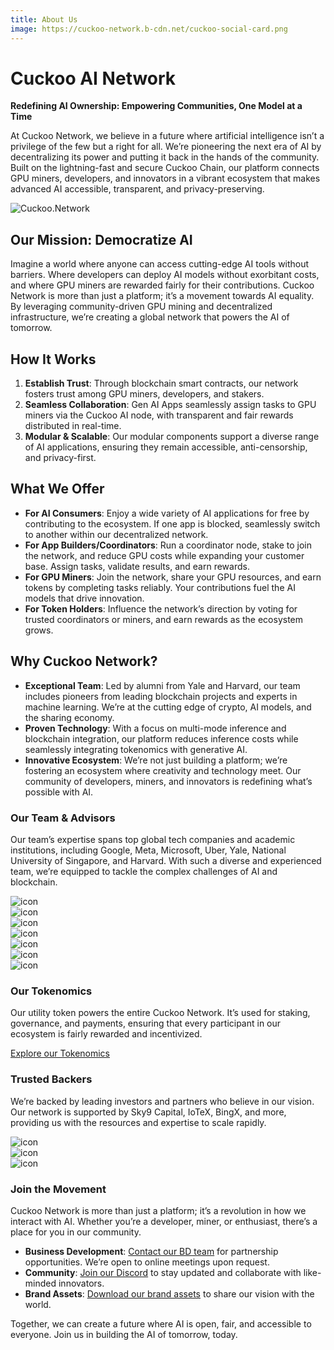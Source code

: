 ```yaml
---
title: About Us
image: https://cuckoo-network.b-cdn.net/cuckoo-social-card.png
---
```


<head>
  <meta name="twitter:site" content="@CuckooNetworkHQ"/>
  <meta name="twitter:title" content="About Us - Cuckoo AI Network"/>
  <meta name="twitter:description" content="Cuckoo AI is a Access AI apps and earn from staking and providing GPU power."/>
  <meta name="og:description" content="Cuckoo AI is a Access AI apps and earn from staking and providing GPU power."/>
  <meta
    property="og:image"
    content="https://cuckoo-network.b-cdn.net/cuckoo-social-card.png"
  />
  <meta
    name="twitter:image"
    content="https://cuckoo-network.b-cdn.net/cuckoo-social-card.png"
  />
</head>

# Cuckoo AI Network

**Redefining AI Ownership: Empowering Communities, One Model at a Time**

At Cuckoo Network, we believe in a future where artificial intelligence isn’t a privilege of the few but a right for all. We’re pioneering the next era of AI by decentralizing its power and putting it back in the hands of the community. Built on the lightning-fast and secure Cuckoo Chain, our platform connects GPU miners, developers, and innovators in a vibrant ecosystem that makes advanced AI accessible, transparent, and privacy-preserving.

![Cuckoo.Network](https://cuckoo-network.b-cdn.net/cuckoo-social-card.png "Cuckoo.Network")

## Our Mission: Democratize AI

Imagine a world where anyone can access cutting-edge AI tools without barriers. Where developers can deploy AI models without exorbitant costs, and where GPU miners are rewarded fairly for their contributions. Cuckoo Network is more than just a platform; it’s a movement towards AI equality. By leveraging community-driven GPU mining and decentralized infrastructure, we’re creating a global network that powers the AI of tomorrow.

## How It Works

1. **Establish Trust**: Through blockchain smart contracts, our network fosters trust among GPU miners, developers, and stakers.
2. **Seamless Collaboration**: Gen AI Apps seamlessly assign tasks to GPU miners via the Cuckoo AI node, with transparent and fair rewards distributed in real-time.
3. **Modular & Scalable**: Our modular components support a diverse range of AI applications, ensuring they remain accessible, anti-censorship, and privacy-first.

## What We Offer

- **For AI Consumers**: Enjoy a wide variety of AI applications for free by contributing to the ecosystem. If one app is blocked, seamlessly switch to another within our decentralized network.
- **For App Builders/Coordinators**: Run a coordinator node, stake to join the network, and reduce GPU costs while expanding your customer base. Assign tasks, validate results, and earn rewards.
- **For GPU Miners**: Join the network, share your GPU resources, and earn tokens by completing tasks reliably. Your contributions fuel the AI models that drive innovation.
- **For Token Holders**: Influence the network’s direction by voting for trusted coordinators or miners, and earn rewards as the ecosystem grows.

## Why Cuckoo Network?

- **Exceptional Team**: Led by alumni from Yale and Harvard, our team includes pioneers from leading blockchain projects and experts in machine learning. We’re at the cutting edge of crypto, AI models, and the sharing economy.
- **Proven Technology**: With a focus on multi-mode inference and blockchain integration, our platform reduces inference costs while seamlessly integrating tokenomics with generative AI.
- **Innovative Ecosystem**: We’re not just building a platform; we’re fostering an ecosystem where creativity and technology meet. Our community of developers, miners, and innovators is redefining what’s possible with AI.

### Our Team & Advisors

Our team’s expertise spans top global tech companies and academic institutions, including Google, Meta, Microsoft, Uber, Yale, National University of Singapore, and Harvard. With such a diverse and experienced team, we’re equipped to tackle the complex challenges of AI and blockchain.

<div className="flex flex-wrap justify-center items-center">
  <div className="mx-1 mb-3">
    <img style={{ margin: "0 16px", height: "48px", filter: "grayscale(100%) brightness(200%) contrast(100%)" }} src="https://tp-misc.b-cdn.net/blockeden/Google_2015_logo.svg.png" alt="icon" />
  </div>
  <div className="mx-1 mb-3">
    <img style={{ margin: "0 16px", height: "32px", filter: "grayscale(100%) invert(100%) contrast(100%) brightness(200%)" }} src="https://tp-misc.b-cdn.net/blockeden/Meta_Platforms_Inc._logo.svg.png" alt="icon" />
  </div>
  <div className="mx-1 mb-3">
    <img style={{ margin: "0 16px", height: "44px", filter: "grayscale(100%) brightness(200%) contrast(100%)" }} src="https://tp-misc.b-cdn.net/blockeden/microsoft.svg" alt="icon" />
  </div>
  <div className="mx-1 mb-3">
    <img style={{ margin: "0 16px", height: "36px", filter: "invert(100%) brightness(200%) contrast(100%)" }}  src="https://tp-misc.b-cdn.net/blockeden/1600px-Uber_logo_2018.svg.png" alt="icon" />
  </div>
  <div className="mx-1 mb-3">
    <img style={{ margin: "0 16px", height: "40px", filter: "grayscale(100%) invert(100%) contrast(100%) brightness(200%)" }} src="https://tp-misc.b-cdn.net/blockeden/yale-signature-sprite.svg" alt="icon" />
  </div>
  <div className="mx-1 mb-3">
    <img style={{ margin: "0 16px", height: "48px", filter: "grayscale(100%) invert(100%) contrast(100%) brightness(200%)" }} src="https://tp-misc.b-cdn.net/blockeden/NationalUniversityofSingapore.svg.png" alt="icon" />
  </div>
  <div className="mx-1 mb-3">
    <img style={{ margin: "0 16px", height: "48px", filter: "grayscale(100%) invert(100%) contrast(100%) brightness(200%)" }} src="https://tp-misc.b-cdn.net/blockeden/Harvard_University_logo.svg.png" alt="icon" />
  </div>
</div>

### Our Tokenomics

Our utility token powers the entire Cuckoo Network. It’s used for staking, governance, and payments, ensuring that every participant in our ecosystem is fairly rewarded and incentivized.

[Explore our Tokenomics](/docs/token)

### Trusted Backers

We’re backed by leading investors and partners who believe in our vision. Our network is supported by Sky9 Capital, IoTeX, BingX, and more, providing us with the resources and expertise to scale rapidly.

<div className="flex flex-wrap list-none justify-center items-center">
  <div className="mx-1 mb-3">
    <img style={{ margin: "0 16px", height: "48px", filter: "invert(100%) brightness(200%) contrast(100%)" }} src="https://tp-misc.b-cdn.net/blockeden/sky9capital_logo.svg" alt="icon" />
  </div>
  <div className="mx-1 mb-3">
    <img style={{ margin: "0 16px", height: "52px", filter: "grayscale(100%) brightness(200%) contrast(100%)" }} src="https://tp-misc.b-cdn.net/blockeden/iotex-logo.png" alt="icon" />
  </div>
  <div className="mx-1 mb-3">
    <img style={{ margin: "0 16px", height: "40px", filter: "grayscale(100%) invert(100%) contrast(100%) brightness(200%)" }} src="https://tp-misc.b-cdn.net/blockeden/bingx-logo.png" alt="icon" />
  </div>
</div>

### Join the Movement

Cuckoo Network is more than just a platform; it’s a revolution in how we interact with AI. Whether you’re a developer, miner, or enthusiast, there’s a place for you in our community.

- **Business Development**: [Contact our BD team](https://t.me/tg-contact) for partnership opportunities. We’re open to online meetings upon request.
- **Community**: [Join our Discord](https://cuckoo.network/dc) to stay updated and collaborate with like-minded innovators.
- **Brand Assets**: [Download our brand assets](/brand-assets) to share our vision with the world.

Together, we can create a future where AI is open, fair, and accessible to everyone. Join us in building the AI of tomorrow, today.
